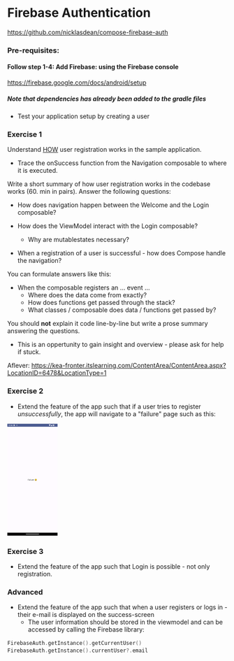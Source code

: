 # Firebase Authentication

https://github.com/nicklasdean/compose-firebase-auth



### Pre-requisites:

#### Follow step 1-4: Add Firebase: using the Firebase console

https://firebase.google.com/docs/android/setup

##### Note that dependencies has already been added to the gradle files

- Test your application setup by creating a user



### Exercise 1

Understand <u>HOW</u> user registration works in the sample application.

- Trace the onSuccess function from the Navigation composable to where it is executed.



Write a short summary of how user registration works in the codebase works (60. min in pairs). Answer the following questions:

- How does navigation happen between the Welcome and the Login composable?
- How does the ViewModel interact with the Login composable?
  - Why are mutablestates necessary?

- When a registration of a user is successful - how does Compose handle the navigation?



You can formulate answers like this:

- When the composable registers an ... event ...
  - Where does the data come from exactly?
  - How does functions get passed through the stack?
  - What classes / composable does data / functions get passed by?

You should **not** explain it code line-by-line but write a prose summary answering the questions.

- This is an oppertunity to gain insight and overview - please ask for help if stuck.



Aflever: https://kea-fronter.itslearning.com/ContentArea/ContentArea.aspx?LocationID=6478&LocationType=1



### Exercise 2

- Extend the feature of the app such that if a user tries to register *unsuccessfully*, the app will navigate to a "failure" page such as this:

<img src="assets/image-20240321105630115.png" alt="image-20240321105630115" style="zoom:25%;" />



### Exercise 3

- Extend the feature of the app such that Login is possible - not only registration.



### Advanced

- Extend the feature of the app such that when a user registers or logs in - their e-mail is displayed on the success-screen
  - The user information should be stored in the viewmodel and can be accessed by calling the Firebase library:

```kotlin
FirebaseAuth.getInstance().getCurrentUser()
FirebaseAuth.getInstance().currentUser?.email
```

